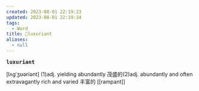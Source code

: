 ```yaml
---
created: 2023-08-01 22:19:23
updated: 2023-08-01 22:19:34
tags:
  - Word
title: 📖luxuriant
aliases:
  - null
---
```


<pre><strong>luxuriant</strong></pre>
[lʌgˈʒʊəriənt]
(1)adj. yielding abundantly 茂盛的(2)adj. abundantly and often extravagantly rich and varied 丰富的
[[rampant]]
